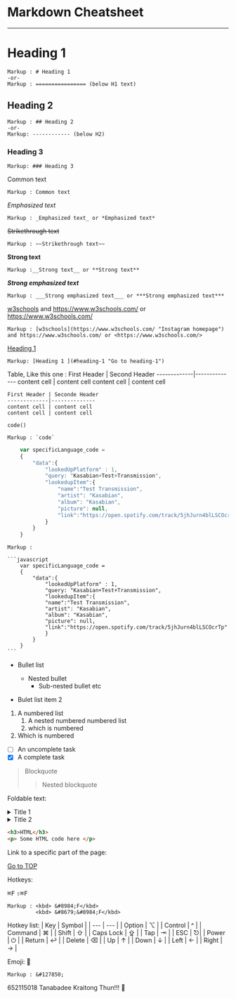 Markdown Cheatsheet<a name="TOP"></a>
================

- - - -

# Heading 1

    Markup : # Heading 1
    -or-
    Markup : ================ (below H1 text)

## Heading 2

    Markup : ## Heading 2
    -or-
    Markup: ------------ (below H2)

### Heading 3

    Markup: ### Heading 3

Common text

    Markup : Common text

_Emphasized text_

    Markup : _Emphasized text_ or *Emphasized text*

~~Strikethrough text~~

    Markup : ~~Strikethrough text~~

__Strong text__

    Markup :__Strong text__ or **Strong text**

___Strong emphasized text___

    Markup : ___Strong emphasized text___ or ***Strong emphasized text***

[w3schools](https://www.w3schools.com/ "Instagram homepage") and https://www.w3schools.com/ or <https://www.w3schools.com/>

    Markup : [w3schools](https://www.w3schools.com/ "Instagram homepage") and https://www.w3schools.com/ or <https://www.w3schools.com/>

[Heading 1](#heading-1 "Go to heading-1")

    Markup: [Heading 1 ](#heading-1 "Go to heading-1")

Table, Like this one :
First Header | Second Header
-------------|--------------
content cell | content cell
content cell | content cell

```
First Header | Seconde Header
-------------|--------------
content cell | content cell
content cell | content cell
```

`code()`

    Markup : `code`

```javascript
    var specificLanguage_code =
    {
        "data":{
            "lookedUpPlatform" : 1,
            "query: "Kasabian+Test+Transmission",
            "lookedupItem":{
                "name":"Test Transmission",
                "artist": "Kasabian",
                "album": "Kasabian",
                "picture": null,
                "link":"https://open.spotify.com/track/5jhJurn4blLSCOcrTp"
            }
        }
    }
```

    Markup :

    ```javascript
        var specificLanguage_code =
        {
            "data":{
                "lookedUpPlatform" : 1,
                "query: "Kasabian+Test+Transmission",
                "lookedupItem":{
                "name":"Test Transmission",
                "artist": "Kasabian",
                "album": "Kasabian",
                "picture": null,
                "link":"https://open.spotify.com/track/5jhJurn4blLSCOcrTp"
                }
            }
        }
    ```

* Bullet list
  * Nested bullet
    * Sub-nested bullet etc

* Bulet list item 2

1. A numbered list
   1. A nested numbered numbered list
   2. which is numbered
2. Which is numbered

- [ ] An uncomplete task
- [x] A complete task

> Blockquote
> > Nested blockquote

Foldable text:

<details>
  <summary> Title 1 </summary>
  <p>Content 1 Content 1 Content 1 Content 1</p>
</details>
<details>
  <summary> Title 2</summary>
  <p>Content 2 Content 2 Content 2 Content 2</p>
</details>

```html
<h3>HTML</h3>
<p> Some HTML code here </p>
```

Link to a specific part of the page:

[Go to TOP](#TOP)

Hotkeys:

<kbd> &#8984;F</kbd>
<kbd> &#8679;&#8984;F</kbd>

    Markup : <kbd> &#8984;F</kbd>
             <kbd> &#8679;&#8984;F</kbd>

Hotkey list:
| Key | Symbol |
| --- | --- |
| Option | &#8997; |
| Control | &#94; |
| Command | &#8984; |
| Shift | &#8679; |
| Caps Lock | &#8682; |
| Tap | &#8677; |
| ESC | &#9099;|
| Power | &#9211; |
| Return | &#8617; |
| Delete | &#9003; |
| Up | &#8593; |
| Down | &#8595; |
| Left | &#8592; |
| Right | &#8594; |

Emoji: &#127850;

    Markup : &#127850;

652115018 Tanabadee Kraitong Thun!!! &#127850;
